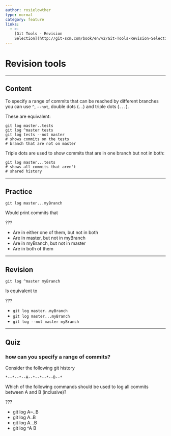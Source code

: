 ```yaml
---
author: rosielowther
type: normal
category: feature
links:
  - >-
    [Git Tools - Revision
    Selection](http://git-scm.com/book/en/v2/Git-Tools-Revision-Selection){website}
---
```


# Revision tools


---

## Content

To specify a range of commits that can be reached by different branches you can use `^`, `--not`, double dots (`..`) and triple dots (`...`).

These are equivalent:

```plain-text
git log master..tests
git log ^master tests
git log tests --not master
# shows commits on the tests
# branch that are not on master
```

Triple dots are used to show commits that are in one branch but not in both:

```plain-text
git log master...tests
# shows all commits that aren't
# shared history
```


---

## Practice

```plain-text
git log master...myBranch
```

Would print commits that

???

- Are in either one of them, but not in both
- Are in master, but not in myBranch
- Are in myBranch, but not in master
- Are in both of them


---

## Revision

```plain-text
git log ^master myBranch
```

Is equivalent to

???

- `git log master..myBranch`
- `git log master...myBranch`
- `git log --not master myBranch`


---

## Quiz

### how can you specify a range of commits?


Consider the following git history

```plain-text
*--*--*--A--*--*--*--B--*
```

Which of the following commands should be used to log all commits between A and B (inclusive)?

 ???

- git log A~..B
- git log A..B
- git log A…B
- git log ^A B
 
